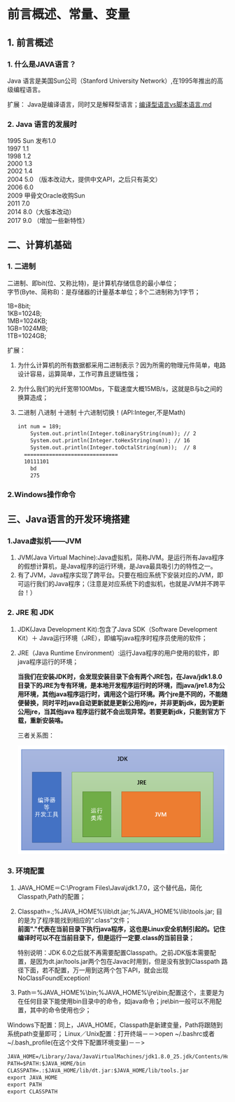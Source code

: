 # 前言概述、常量、变量
## 1. 前言概述
### 1. 什么是JAVA语言？
Java 语言是美国Sun公司（Stanford University Network）,在1995年推出的高级编程语言。

扩展： Java是编译语言，同时又是解释型语言；[编译型语言vs脚本语言.md](编译型语言vs脚本语言.md)

### 2. Java 语言的发展时
1995 Sun 发布1.0  
1997 1.1  
1998 1.2  
2000 1.3  
2002 1.4  
2004 5.0 （版本改动大，提供中文API，之后只有英文）  
2006 6.0  
2009 甲骨文Oracle收购Sun  
2011 7.0  
2014 8.0（大版本改动）  
2017 9.0 （增加一些新特性）

## 二、计算机基础
### 1. 二进制
二进制、即bit(位、又称比特)，是计算机存储信息的最小单位；    
字节(Byte、简称B)：是存储器的计量基本单位；8个二进制称为1字节；  

1B=8bit;  
1KB=1024B;  
1MB=1024KB;  
1GB=1024MB;  
1TB=1024GB;

扩展：  

1.	为什么计算机的所有数据都采用二进制表示？因为所需的物理元件简单，电路设计容易，运算简单，工作可靠且逻辑性强；
2.	为什么我们的光纤宽带100Mbs，下载速度大概15MB/s，这就是B与b之间的换算造成；
3.	二进制 八进制 十进制 十六进制切换！(API:Integer,不是Math)


	```
	int num = 189;
        System.out.println(Integer.toBinaryString(num)); // 2
        System.out.println(Integer.toHexString(num)); // 16
        System.out.println(Integer.toOctalString(num));  // 8
      ==============================
      10111101
		bd
		275  
	```

	
### 2.Windows操作命令


## 三、Java语言的开发环境搭建
### 1.Java虚拟机——JVM
1.	JVM(Java Virtual Machine):Java虚拟机，简称JVM。是运行所有Java程序的假想计算机，是Java程序的运行环境，是Java最具吸引力的特性之一。
2.	有了JVM，Java程序实现了跨平台。只要在相应系统下安装对应的JVM，即可运行我们的Java程序；（注意是对应系统下的虚拟机，也就是JVM并不跨平台！）

### 2. JRE 和 JDK
1. JDK(Java Development Kit):包含了Java SDK（Software Development Kit）＋ Java运行环境（JRE），即编写java程序时程序员使用的软件；
2. JRE（Java Runtime Environment）:运行Java程序的用户使用的软件，即java程序运行的环境；

	**当我们在安装JDK时，会发现安装目录下会有两个JRE包，在Java/jdk1.8.0目录下的JRE为专有环境，是本地开发程序运行时的环境，而java/jre1.8为公用环境，其他java程序运行时，调用这个运行环境。两个jre是不同的，不能随便替换，同时平时java自动更新就是更新公用的jre，并非更新jdk，因为更新公用jre，当其他java 程序运行就不会出现异常。若要更新jdk，只能到官方下载，重新安装咯。**

	三者关系图：

	![](07-JDK&JRE&JVM关系示意图.png)


### 3. 环境配置
1. JAVA_HOME＝C:\Program Files\Java\jdk1.7.0，这个替代品，简化Classpath,Path的配置；

2. Classpath=.;%JAVA_HOME%\lib\dt.jar;%JAVA_HOME%\lib\tools.jar; 目的是为了程序能找到相应的“.class”文件；  
**前面"."代表在当前目录下执行java程序，这也是Linux安全机制引起的。记住编译时可以不在当前目录下，但是运行一定要.class的当前目录**；  

	特别说明：JDK 6.0之后就不再需要配置Classpath。之前JDK版本需要配置，是因为dt.jar/tools.jar两个包在Javac时用到，但是没有放到Classpath	路径下面，若不配置，万一用到这两个包下API，就会出现NoClassFoundException!

3. Path＝%JAVA_HOME%\bin;%JAVA_HOME%\jre\bin;配置这个，主要是为在任何目录下能使用bin目录中的命令，如java命令；jre\bin一般可以不用配置，其中的命令使用也少；

Windows下配置：同上，JAVA_HOME，Classpath是新建变量，Path将跟随到系统path变量即可；
Linux／Unix配置：打开终端－－>open ~/.bashrc或者~/.bash_profile(在这个文件下配置环境变量)－－> 

	JAVA_HOME=/Library/Java/JavaVirtualMachines/jdk1.8.0_25.jdk/Contents/Home
	PATH=$PATH:$JAVA_HOME/bin
	CLASSPATH=.:$JAVA_HOME/lib/dt.jar:$JAVA_HOME/lib/tools.jar
	export JAVA_HOME
	export PATH
	export CLASSPATH





